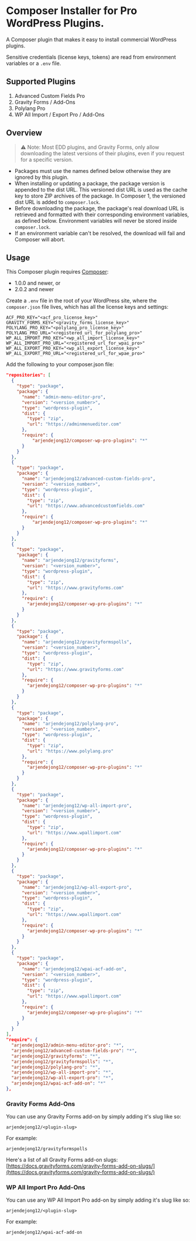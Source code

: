 # Composer Installer for Pro WordPress Plugins.

A Composer plugin that makes it easy to install commercial WordPress plugins.

Sensitive credentials (license keys, tokens) are read from environment variables or a `.env` file.

## Supported Plugins

1. Advanced Custom Fields Pro
2. Gravity Forms / Add-Ons
3. Polylang Pro
4. WP All Import / Export Pro / Add-Ons

## Overview

> ⚠️ Note: Most EDD plugins, and Gravity Forms, only allow downloading the latest versions of their plugins, even if you request for a specific version.

- Packages must use the names defined below otherwise they are ignored by this plugin.
- When installing or updating a package, the package version is appended to the dist URL.
  This versioned dist URL is used as the cache key to store ZIP archives of the package.
  In Composer 1, the versioned dist URL is added to `composer.lock`.
- Before downloading the package, the package's real download URL is retrieved and formatted with their corresponding environment variables, as defined below.
  Environment variables will never be stored inside `composer.lock`.
- If an environment variable can't be resolved, the download will fail and Composer will abort.

## Usage

This Composer plugin requires [Composer](https://getcomposer.org/):

- 1.0.0 and newer, or
- 2.0.2 and newer

Create a `.env` file in the root of your WordPress site, where the `composer.json` file lives, which has all the license keys and settings:

```
ACF_PRO_KEY="<acf_pro_license_key>"
GRAVITY_FORMS_KEY="<gravity_forms_license_key>"
POLYLANG_PRO_KEY="<polylang_pro_license_key>"
POLYLANG_PRO_URL="<registered_url_for_polylang_pro>"
WP_ALL_IMPORT_PRO_KEY="<wp_all_import_license_key>"
WP_ALL_IMPORT_PRO_URL="<registered_url_for_wpai_pro>"
WP_ALL_EXPORT_PRO_KEY="<wp_all_export_license_key>"
WP_ALL_EXPORT_PRO_URL="<registered_url_for_wpae_pro>"
```

Add the following to your composer.json file:

```json
"repositories": [
  {
    "type": "package",
    "package": {
      "name": "admin-menu-editor-pro",
      "version": "<version_number>",
      "type": "wordpress-plugin",
      "dist": {
        "type": "zip",
        "url": "https://adminmenueditor.com"
      },
      "require": {
          "arjendejong12/composer-wp-pro-plugins": "*"
      }
    }
  },
  {
    "type": "package",
    "package": {
      "name": "arjendejong12/advanced-custom-fields-pro",
      "version": "<version_number>",
      "type": "wordpress-plugin",
      "dist": {
        "type": "zip",
        "url": "https://www.advancedcustomfields.com"
      },
      "require": {
          "arjendejong12/composer-wp-pro-plugins": "*"
      }
    }
  },
  {
    "type": "package",
    "package": {
      "name": "arjendejong12/gravityforms",
      "version": "<version_number>",
      "type": "wordpress-plugin",
      "dist": {
        "type": "zip",
        "url": "https://www.gravityforms.com"
      },
      "require": {
        "arjendejong12/composer-wp-pro-plugins": "*"
      }
    }
  },
  {
    "type": "package",
    "package": {
      "name": "arjendejong12/gravityformspolls",
      "version": "<version_number>",
      "type": "wordpress-plugin",
      "dist": {
        "type": "zip",
        "url": "https://www.gravityforms.com"
      },
      "require": {
        "arjendejong12/composer-wp-pro-plugins": "*"
      }
    }
  },
  {
    "type": "package",
    "package": {
      "name": "arjendejong12/polylang-pro",
      "version": "<version_number>",
      "type": "wordpress-plugin",
      "dist": {
        "type": "zip",
        "url": "https://www.polylang.pro"
      },
      "require": {
        "arjendejong12/composer-wp-pro-plugins": "*"
      }
    }
  },
  {
    "type": "package",
    "package": {
      "name": "arjendejong12/wp-all-import-pro",
      "version": "<version_number>",
      "type": "wordpress-plugin",
      "dist": {
        "type": "zip",
        "url": "https://www.wpallimport.com"
      },
      "require": {
        "arjendejong12/composer-wp-pro-plugins": "*"
      }
    }
  },
  {
    "type": "package",
    "package": {
      "name": "arjendejong12/wp-all-export-pro",
      "version": "<version_number>",
      "type": "wordpress-plugin",
      "dist": {
        "type": "zip",
        "url": "https://www.wpallimport.com"
      },
      "require": {
        "arjendejong12/composer-wp-pro-plugins": "*"
      }
    }
  },
  {
    "type": "package",
    "package": {
      "name": "arjendejong12/wpai-acf-add-on",
      "version": "<version_number>",
      "type": "wordpress-plugin",
      "dist": {
        "type": "zip",
        "url": "https://www.wpallimport.com"
      },
      "require": {
        "arjendejong12/composer-wp-pro-plugins": "*"
      }
    }
  }
],
"require": {
  "arjendejong12/admin-menu-editor-pro": "*",
  "arjendejong12/advanced-custom-fields-pro": "*",
  "arjendejong12/gravityforms": "*",
  "arjendejong12/gravityformspolls": "*",
  "arjendejong12/polylang-pro": "*",
  "arjendejong12/wp-all-import-pro": "*",
  "arjendejong12/wp-all-export-pro": "*",
  "arjendejong12/wpai-acf-add-on": "*"
},
```

### Gravity Forms Add-Ons

You can use any Gravity Forms add-on by simply adding it's slug like so:

`arjendejong12/<plugin-slug>`

For example:

`arjendejong12/gravityformspolls`

Here's a list of all Gravity Forms add-on slugs: [https://docs.gravityforms.com/gravity-forms-add-on-slugs/](https://docs.gravityforms.com/gravity-forms-add-on-slugs/)

### WP All Import Pro Add-Ons

You can use any WP All Import Pro add-on by simply adding it's slug like so:

`arjendejong12/<plugin-slug>`

For example:

`arjendejong12/wpai-acf-add-on`
